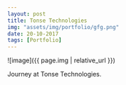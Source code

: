 ```yaml
---
layout: post
title: Tonse Technologies
img: "assets/img/portfolio/gfg.png"
date: 20-10-2017
tags: [Portfolio]
---
```


![image]({{ page.img | relative_url }})

Journey at Tonse Technologies.

